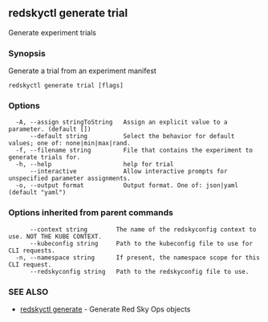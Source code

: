 ## redskyctl generate trial

Generate experiment trials

### Synopsis

Generate a trial from an experiment manifest

```
redskyctl generate trial [flags]
```

### Options

```
  -A, --assign stringToString   Assign an explicit value to a parameter. (default [])
      --default string          Select the behavior for default values; one of: none|min|max|rand.
  -f, --filename string         File that contains the experiment to generate trials for.
  -h, --help                    help for trial
      --interactive             Allow interactive prompts for unspecified parameter assignments.
  -o, --output format           Output format. One of: json|yaml (default "yaml")
```

### Options inherited from parent commands

```
      --context string        The name of the redskyconfig context to use. NOT THE KUBE CONTEXT.
      --kubeconfig string     Path to the kubeconfig file to use for CLI requests.
  -n, --namespace string      If present, the namespace scope for this CLI request.
      --redskyconfig string   Path to the redskyconfig file to use.
```

### SEE ALSO

* [redskyctl generate](redskyctl_generate.md)	 - Generate Red Sky Ops objects

